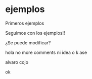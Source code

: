 ejemplos
========

Primeros ejemplos

Seguimos con los ejemplos!!


¿Se puede modificar? 

hola
no more comments
ni idea o k ase

alvaro cojo

ok
